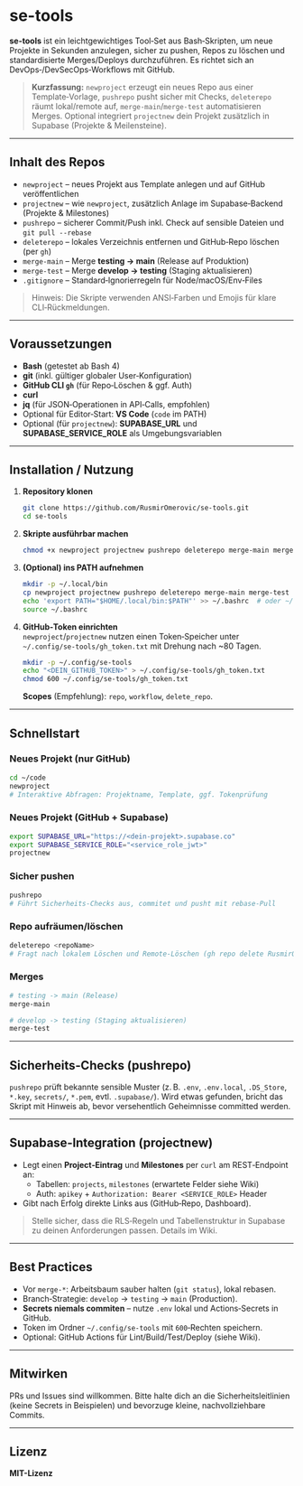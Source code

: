 # se-tools

**se-tools** ist ein leichtgewichtiges Tool‑Set aus Bash‑Skripten, um neue Projekte in Sekunden anzulegen, sicher zu pushen, Repos zu löschen und standardisierte Merges/Deploys durchzuführen. Es richtet sich an DevOps‑/DevSecOps‑Workflows mit GitHub.

> **Kurzfassung:** `newproject` erzeugt ein neues Repo aus einer Template‑Vorlage, `pushrepo` pusht sicher mit Checks, `deleterepo` räumt lokal/remote auf, `merge-main`/`merge-test` automatisieren Merges. Optional integriert `projectnew` dein Projekt zusätzlich in Supabase (Projekte & Meilensteine).

---

## Inhalt des Repos

- `newproject` – neues Projekt aus Template anlegen und auf GitHub veröffentlichen
- `projectnew` – wie `newproject`, zusätzlich Anlage im Supabase‑Backend (Projekte & Milestones)
- `pushrepo` – sicherer Commit/Push inkl. Check auf sensible Dateien und `git pull --rebase`
- `deleterepo` – lokales Verzeichnis entfernen und GitHub‑Repo löschen (per `gh`)
- `merge-main` – Merge **testing → main** (Release auf Produktion)
- `merge-test` – Merge **develop → testing** (Staging aktualisieren)
- `.gitignore` – Standard‑Ignorierregeln für Node/macOS/Env‑Files

> Hinweis: Die Skripte verwenden ANSI‑Farben und Emojis für klare CLI‑Rückmeldungen.

---

## Voraussetzungen

- **Bash** (getestet ab Bash 4)
- **git** (inkl. gültiger globaler User‑Konfiguration)
- **GitHub CLI `gh`** (für Repo‑Löschen & ggf. Auth)
- **curl**
- **jq** (für JSON‑Operationen in API‑Calls, empfohlen)
- Optional für Editor‑Start: **VS Code** (`code` im PATH)
- Optional (für `projectnew`): **SUPABASE_URL** und **SUPABASE_SERVICE_ROLE** als Umgebungsvariablen

---

## Installation / Nutzung

1. **Repository klonen**
   ```bash
   git clone https://github.com/RusmirOmerovic/se-tools.git
   cd se-tools
   ```

2. **Skripte ausführbar machen**
   ```bash
   chmod +x newproject projectnew pushrepo deleterepo merge-main merge-test
   ```

3. **(Optional) ins PATH aufnehmen**
   ```bash
   mkdir -p ~/.local/bin
   cp newproject projectnew pushrepo deleterepo merge-main merge-test ~/.local/bin/
   echo 'export PATH="$HOME/.local/bin:$PATH"' >> ~/.bashrc  # oder ~/.zshrc
   source ~/.bashrc
   ```

4. **GitHub‑Token einrichten**  
   `newproject`/`projectnew` nutzen einen Token‑Speicher unter `~/.config/se-tools/gh_token.txt` mit Drehung nach ~80 Tagen.  
   ```bash
   mkdir -p ~/.config/se-tools
   echo "<DEIN_GITHUB_TOKEN>" > ~/.config/se-tools/gh_token.txt
   chmod 600 ~/.config/se-tools/gh_token.txt
   ```
   **Scopes** (Empfehlung): `repo`, `workflow`, `delete_repo`.

---

## Schnellstart

### Neues Projekt (nur GitHub)
```bash
cd ~/code
newproject
# Interaktive Abfragen: Projektname, Template, ggf. Tokenprüfung
```

### Neues Projekt (GitHub + Supabase)
```bash
export SUPABASE_URL="https://<dein-projekt>.supabase.co"
export SUPABASE_SERVICE_ROLE="<service_role_jwt>"
projectnew
```

### Sicher pushen
```bash
pushrepo
# Führt Sicherheits‑Checks aus, commitet und pusht mit rebase‑Pull
```

### Repo aufräumen/löschen
```bash
deleterepo <repoName>
# Fragt nach lokalem Löschen und Remote‑Löschen (gh repo delete RusmirOmerovic/<repoName>)
```

### Merges
```bash
# testing -> main (Release)
merge-main

# develop -> testing (Staging aktualisieren)
merge-test
```

---

## Sicherheits‑Checks (pushrepo)

`pushrepo` prüft bekannte sensible Muster (z. B. `.env`, `.env.local`, `.DS_Store`, `*.key`, `secrets/`, `*.pem`, evtl. `.supabase/`). Wird etwas gefunden, bricht das Skript mit Hinweis ab, bevor versehentlich Geheimnisse committed werden.

---

## Supabase‑Integration (projectnew)

- Legt einen **Project‑Eintrag** und **Milestones** per `curl` am REST‑Endpoint an:
  - Tabellen: `projects`, `milestones` (erwartete Felder siehe Wiki)
  - Auth: `apikey` + `Authorization: Bearer <SERVICE_ROLE>` Header
- Gibt nach Erfolg direkte Links aus (GitHub‑Repo, Dashboard).

> Stelle sicher, dass die RLS‑Regeln und Tabellenstruktur in Supabase zu deinen Anforderungen passen. Details im Wiki.

---

## Best Practices

- Vor `merge-*`: Arbeitsbaum sauber halten (`git status`), lokal rebasen.
- Branch‑Strategie: `develop` → `testing` → `main` (Production).
- **Secrets niemals commiten** – nutze `.env` lokal und Actions‑Secrets in GitHub.
- Token im Ordner `~/.config/se-tools` mit `600`‑Rechten speichern.
- Optional: GitHub Actions für Lint/Build/Test/Deploy (siehe Wiki).

---

## Mitwirken

PRs und Issues sind willkommen. Bitte halte dich an die Sicherheitsleitlinien (keine Secrets in Beispielen) und bevorzuge kleine, nachvollziehbare Commits.

---

## Lizenz

**MIT-Lizenz**
